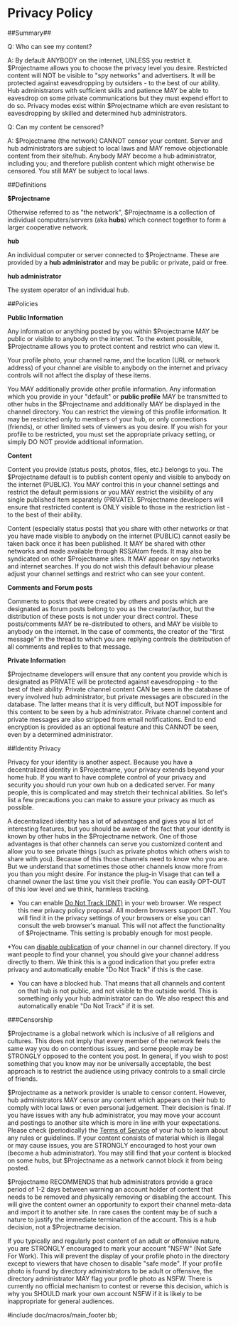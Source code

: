 Privacy Policy
==============


##Summary##


Q: Who can see my content?
 
A: By default ANYBODY on the internet, UNLESS you restrict it. $Projectname allows you to choose the privacy level you desire. Restricted content will NOT be visible to "spy networks" and advertisers. It will be protected against eavesdropping by outsiders - to the best of our ability. Hub administrators with sufficient skills and patience MAY be able to eavesdrop on some private communications but they must expend effort to do so. Privacy modes exist within $Projectname which are even resistant to eavesdropping by skilled and determined hub administrators.    

Q: Can my content be censored?

A: $Projectname (the network) CANNOT censor your content. Server and hub administrators are subject to local laws and MAY remove objectionable content from their site/hub. Anybody MAY become a hub administrator, including you; and therefore publish content which might otherwise be censored. You still MAY be subject to local laws.   


##Definitions

**$Projectname** 

Otherwise referred to as "the network", $Projectname is a collection of individual computers/servers (aka **hubs**) which connect together to form a larger cooperative network. 

**hub** 

An individual computer or server connected to $Projectname. These are provided by a **hub administrator** and may be public or private, paid or free.

**hub administrator**

The system operator of an individual hub. 

##Policies

**Public Information**

Any information or anything posted by you within $Projectname MAY be public or visible to anybody on the internet. To the extent possible, $Projectname allows you to protect content and restrict who can view it.

Your profile photo, your channel name, and the location (URL or network address) of your channel are visible to anybody on the internet and privacy controls will not affect the display of these items. 

You MAY additionally provide other profile information. Any information which you provide in your "default" or **public profile** MAY be transmitted to other hubs in the $Projectname and additionally MAY be displayed in the channel directory. You can restrict the viewing of this profile information. It may be restricted only to members of your hub, or only connections (friends), or other limited sets of viewers as you desire. If you wish for your profile to be restricted, you must set the appropriate privacy setting, or simply DO NOT provide additional information. 

**Content**

Content you provide (status posts, photos, files, etc.) belongs to you. The $Projectname default is to publish content openly and visible to anybody on the internet (PUBLIC). You MAY control this in your channel settings and restrict the default permissions or you MAY restrict the visibility of any single published item separately (PRIVATE). $Projectname developers will ensure that restricted content is ONLY visible to those in the restriction list - to the best of their ability. 

Content (especially status posts) that you share with other networks or that you have made visible to anybody on the internet (PUBLIC) cannot easily be taken back once it has been published. It MAY be shared with other networks and made available through RSS/Atom feeds. It may also be syndicated on other $Projectname sites. It MAY appear on spy networks and internet searches. If you do not wish this default behaviour please adjust your channel settings and restrict who can see your content. 

**Comments and Forum posts**

Comments to posts that were created by others and posts which are designated as forum posts belong to you as the creator/author, but the distribution of these posts is not under your direct control. These posts/comments MAY be re-distributed to others, and MAY be visible to anybody on the internet. In the case of comments, the creator of the "first message" in the thread to which you are replying controls the distribution of all comments and replies to that message.

**Private Information**

$Projectname developers will ensure that any content you provide which is designated as PRIVATE will be protected against eavesdropping - to the best of their ability. Private channel content CAN be seen in the database of every involved hub administrator, but private messages are obscured in the database. The latter means that it is very difficult, but NOT impossible for this content to be seen by a hub administrator. Private channel content and private messages are also stripped from email notifications. End to end encryption is provided as an optional feature and this CANNOT be seen, even by a determined administrator.  

##Identity Privacy

Privacy for your identity is another aspect. Because you have a decentralized identity in $Projectname, your privacy extends beyond your home hub. If you want to have complete control of your privacy and security you should run your own hub on a dedicated server. For many people, this is complicated and may stretch their technical abilities. So let's list a few precautions you can make to assure your privacy as much as possible.

A decentralized identity has a lot of advantages and gives you al lot of interesting features, but you should be aware of the fact that your identity is known by other hubs in the $Projectname network. One of those advantages is that other channels can serve you customized content and allow you to see private things (such as private photos which others wish to share with you). Because of this those channels need to know who you are. But we understand that sometimes those other channels know more from you than you might desire. For instance the plug-in Visage that can tell a channel owner the last time you visit their profile. You can easily OPT-OUT of this low level and we think, harmless tracking.

* You can enable [Do Not Track (DNT)](http://donottrack.us/) in your web browser. We respect this new privacy policy proposal. All modern browsers support DNT. You will find it in the privacy settings of your browsers or else you can consult the web browser's manual. This will not affect the functionality of $Projectname. This setting is probably enough for most people.

*You can [disable publication](settings) of your channel in our channel directory. If you want people to find your channel, you should give your channel address directly to them. We think this is a good indication that you prefer extra privacy and automatically enable "Do Not Track" if this is the case.

* You can have a blocked hub. That means that all channels and content on that hub is not public, and not visible to the outside world. This is something only your hub administrator can do. We also respect this and automatically enable "Do Not Track" if it is set.

###Censorship

$Projectname is a global network which is inclusive of all religions and cultures. This does not imply that every member of the network feels the same way you do on contentious issues, and some people may be STRONGLY opposed to the content you post. In general, if you wish to post something that you know may nor be universally acceptable, the best approach is to restrict the audience using privacy controls to a small circle of friends. 

$Projectname as a network provider is unable to censor content. However, hub administrators MAY censor any content which appears on their hub to comply with local laws or even personal judgement. Their decision is final. If you have issues with any hub administrator, you may move your account and postings to another site which is more in line with your expectations. Please check (periodically) the [Terms of Service](help/TermsOfService) of your hub to learn about any rules or guidelines. If your content consists of material which is illegal or may cause issues, you are STRONGLY encouraged to host your own (become a hub administrator). You may still find that your content is blocked on some hubs, but $Projectname as a network cannot block it from being posted.

$Projectname RECOMMENDS that hub administrators provide a grace period of 1-2 days between warning an account holder of content that needs to be removed and physically removing or disabling the account. This will give the content owner an opportunity to export their channel meta-data and import it to another site. In rare cases the content may be of such a nature to justify the immediate termination of the account. This is a hub decision, not a $Projectname decision. 

If you typically and regularly post content of an adult or offensive nature, you are STRONGLY encouraged to mark your account "NSFW" (Not Safe For Work). This will prevent the display of your profile photo in the directory except to viewers that have chosen to disable "safe mode". If your profile photo is found by directory administrators to be adult or offensive, the directory administrator MAY flag your profile photo as NSFW. There is currently no official mechanism to contest or reverse this decision, which is why you SHOULD mark your own account NSFW if it is likely to be inappropriate for general audiences. 

#include doc/macros/main_footer.bb;
